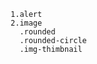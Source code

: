                  1.alert
                 2.image
                   .rounded
                   .rounded-circle
                   .img-thimbnail
                 
